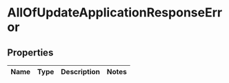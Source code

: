 # AllOfUpdateApplicationResponseError

## Properties
Name | Type | Description | Notes
------------ | ------------- | ------------- | -------------
